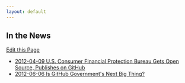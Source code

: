 ```yaml
---
layout: default
---
```


<h2>In the News</h2>

<a class="btn btn-mini pull-right forkModalTrigger" href="https://github.com/lukecharde/govgit">Edit this Page</a>



* [2012-04-09 U.S. Consumer Financial Protection Bureau Gets Open Source, Publishes on GitHub](http://techcrunch.com/2012/04/09/u-s-consumer-financial-protection-bureau-gets-open-source-publishes-on-github/)
* [2012-06-06 Is GitHub Government's Next Big Thing?](http://fedscoop.com/is-github-governments-next-big-thing/)


